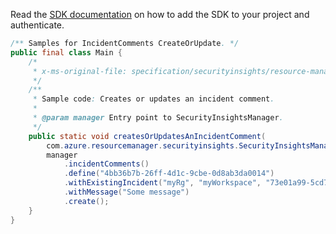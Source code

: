 Read the [SDK documentation](https://github.com/Azure/azure-sdk-for-java/blob/azure-resourcemanager-securityinsights_1.0.0-beta.1/sdk/securityinsights/azure-resourcemanager-securityinsights/README.md) on how to add the SDK to your project and authenticate.

```java
/** Samples for IncidentComments CreateOrUpdate. */
public final class Main {
    /*
     * x-ms-original-file: specification/securityinsights/resource-manager/Microsoft.SecurityInsights/preview/2021-09-01-preview/examples/incidents/comments/CreateIncidentComment.json
     */
    /**
     * Sample code: Creates or updates an incident comment.
     *
     * @param manager Entry point to SecurityInsightsManager.
     */
    public static void createsOrUpdatesAnIncidentComment(
        com.azure.resourcemanager.securityinsights.SecurityInsightsManager manager) {
        manager
            .incidentComments()
            .define("4bb36b7b-26ff-4d1c-9cbe-0d8ab3da0014")
            .withExistingIncident("myRg", "myWorkspace", "73e01a99-5cd7-4139-a149-9f2736ff2ab5")
            .withMessage("Some message")
            .create();
    }
}
```
